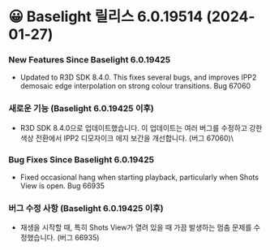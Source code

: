 # 😀 Baselight 릴리스 6.0.19514 (2024-01-27)

### New Features Since Baselight 6.0.19425

* Updated to R3D SDK 8.4.0. This fixes several bugs, and improves IPP2 demosaic edge interpolation on strong colour transitions. Bug 67060

### 새로운 기능 (Baselight 6.0.19425 이후)

* R3D SDK 8.4.0으로 업데이트했습니다. 이 업데이트는 여러 버그를 수정하고 강한 색상 전환에서 IPP2 디모자이크 에지 보간을 개선합니다. (버그 67060)\


### Bug Fixes Since Baselight 6.0.19425

* Fixed occasional hang when starting playback, particularly when Shots View is open. Bug 66935

### 버그 수정 사항 (Baselight 6.0.19425 이후)

* 재생을 시작할 때, 특히 Shots View가 열려 있을 때 가끔 발생하는 멈춤 문제를 수정했습니다. (버그 66935)
